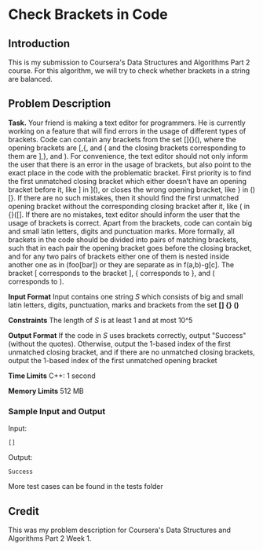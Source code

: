 # Check Brackets in Code

## Introduction

This is my submission to Coursera's Data Structures and Algorithms Part 2 course. For this algorithm, we will try to check whether brackets in a string are balanced.

## Problem Description

**Task.** Your friend is making a text editor for programmers. He is currently working on a feature that will
find errors in the usage of different types of brackets. Code can contain any brackets from the set
[]{}(), where the opening brackets are [,{, and ( and the closing brackets corresponding to them
are ],}, and ).
For convenience, the text editor should not only inform the user that there is an error in the usage
of brackets, but also point to the exact place in the code with the problematic bracket. First priority
is to find the first unmatched closing bracket which either doesn’t have an opening bracket before it,
like ] in ](), or closes the wrong opening bracket, like } in ()[}. If there are no such mistakes, then
it should find the first unmatched opening bracket without the corresponding closing bracket after it,
like ( in {}([]. If there are no mistakes, text editor should inform the user that the usage of brackets
is correct.
Apart from the brackets, code can contain big and small latin letters, digits and punctuation marks.
More formally, all brackets in the code should be divided into pairs of matching brackets, such that in
each pair the opening bracket goes before the closing bracket, and for any two pairs of brackets either
one of them is nested inside another one as in (foo[bar]) or they are separate as in f(a,b)-g[c].
The bracket [ corresponds to the bracket ], { corresponds to }, and ( corresponds to ).

**Input Format** Input contains one string *S* which consists of big and small latin letters, digits, punctuation, marks and brackets from the set **[] {} ()**

**Constraints** The length of *S* is at least 1 and at most 10^5

**Output Format** If the code in *S* uses brackets correctly, output "Success" (without the quotes). Otherwise, output the 1-based index of the first unmatched closing bracket, and if there are no unmatched closing brackets, output the 1-based index of the first unmatched opening bracket

**Time Limits** C++: 1 second

**Memory Limits** 512 MB

### Sample Input and Output

Input:
```
[]
```

Output:
```
Success
```

More test cases can be found in the tests folder

## Credit

This was my problem description for Coursera's Data Structures and Algorithms Part 2 Week 1.
